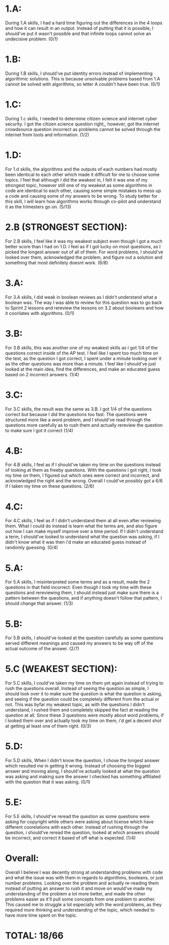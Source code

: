 # 1.A:
During 1.A skills, I had a hard time figuring out the differences in the 4 loops and how it can result in an output. Instead of putting that it is possible, I should've put it wasn't possible and that infinite loops cannot solve an undecisive problem. (0/1)

# 1.B:
During 1.B skills, I should've put identity errors instead of implementing algorithmic solutions. This is because unsolvable problems based from 1.A cannot be solved with algorithms, so letter A couldn't have been true. (0/1)

# 1.C:
During 1.c skills, I needed to determine citizen science and internet cyber security. I got the citizen science question right,, however, got the internet crowdsource question incorrect as problems cannot be solved through the internet from tools and information. (1/2)

# 1.D:
For 1.d skills, the algorithms and the outputs of each numbers had mostly been identical to each other which made it difficult for me to choose some topics. I feel that although I did the weakest in, I felt it was one of my strongest topic, however still one of my weakest as some algorithms in code are identical to each other, causing some simple mistakes to mess up a code and causing some of my answers to be wrong. To study better for this skill, I will learn how algorithms works through co-pilot and understand it as the trimesters go on. (5/13)

# 2.B (STRONGEST SECTION):
For 2.B skills, I feel like it was my weakest subject even though I got a much better score than I had on 1.D. I feel as if I got lucky on most questions, as I picked the longest answer out of all of them. For word problems, I should've looked over them, acknowledged the problem, and figure out a solution and something that most definitely doesnt work. (6/8)

# 3.A:
For 3.A skills, I did weak in boolean reviews as I didn't understand what a boolean was. The way I was able to review for this question was to go back to Sprint 2 lessons and rereview the lessons on 3.2 about booleans and how it coorilates with algorithms. (0/1)

# 3.B:
For 3.B skills, this was another one of my weakest skills as I got 1/4 of the questions correct inside of the AP test. I feel like I spent too much time on the test, as the question I got correct, I spent under a minute looking over it as the other questions was more than a minute. I feel like I should've just looked at the main idea, find the differences, and make an educated guess based on 2 incorrect answers. (1/4)

# 3.C:
For 3.C skills, the result was the same as 3.B. I got 1/4 of the questions correct but because I did the questions too fast. The questions were structured more like a word problem, and I should've read through the questions more carefully as to rush them and actually rereview the question to make sure I got it correct (1/4)

# 4.B:
For 4.B skills, I feel as if I should've taken my time on the questions instead of looking at them as freeby questions. With the questions I got right, I took my time on them, I figured out which ones were correct and incorrect, and acknowledged the right and the wrong. Overall I could've possibly got a 6/6 if I taken my time on these questions. (2/6)

# 4.C:
For 4.C skills, I feel as if I didn't understand them at all even after reviewing them. What I could do instead is learn what the terms are, and also figure out how I can make myself improve over a time period. If I didn't understand a term, I should've looked to understand what the question was asking, if I didn't know what it was then i'd make an educated guess instead of randomly guessing. (0/4)

# 5.A:
For 5.A skills, I misinterpreted some terms and as a result, made the 2 questions in that field incorrect. Even though I took my time with these questions and rereviewing them, I should instead just make sure there is a pattern between the questions, and if anything doesn't follow that pattern, I should change that answer. (1/3)

# 5.B:
For 5.B skills, I should've looked at the question carefully as some questions served different meanings and caused my answers to be way off of the actual outcome of the answer. (2/7)

# 5.C (WEAKEST SECTION):
For 5.C skills, I could've taken my time on them yet again instead of trying to rush the questions overall. Instead of seeing the question as simple, I should look over it to make sure the question is what the question is asking, and seeing if the question could be completely different from the actual or not. This was byfar my weakest topic, as with the questions I didn't understand, I rushed them and completely skipped the fact at reading the question at all. Since these 3 questions were mostly about word problems, if I looked them over and actually took my time on them, i'd get a decent shot at getting at least one of them right. (0/3)

# 5.D:
For 5.D skills, When I didn't know the question, I chose the longest answer which resulted me in getting it wrong. Instead of choosing the biggest answer and moving along, I should've actually looked at what the question was asking and making sure the answer I checked has something affiliated with the question that it was asking. (0/1)

# 5.E: 
For 5.E skills, I should've reread the question as some questions were asking for copyright while others were asking about license which have different coorelations with each other. Instead of rushing through the question, i should've reread the question, looked at which answers should be incorrect, and correct it based of off what is expected. (1/4)

# Overall:
Overall I believe I was decently strong at understanding problems with code and what the issue was with them in regards to algorithms, booleans, or just number problems. Looking over the problem and actually re-reading them instead of putting an answer to rush it and move on would've made my understanding of the problem a lot more better, and made the other problems easier as it'll pull some concepts from one problem to another. This caused me to struggle a lot especially with the word problems, as they required more thinking and understanding of the topic, which needed to have more time spent on the topic.

# TOTAL: 18/66
